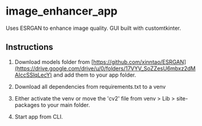 # image_enhancer_app
Uses ESRGAN to enhance image quality. GUI built with customtkinter.

## Instructions
1. Download models folder from [https://github.com/xinntao/ESRGAN](https://drive.google.com/drive/u/0/folders/17VYV_SoZZesU6mbxz2dMAIccSSlqLecY)  and add them to your app folder.

2. Download all dependencies from requirements.txt to a venv

3. Either activate the venv or
   move the 'cv2' file from venv > Lib > site-packages to your main folder.

4. Start app from CLI.

